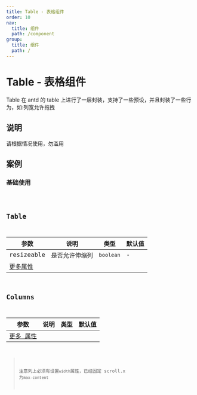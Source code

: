```yaml
---
title: Table - 表格组件
order: 10
nav:
  title: 组件
  path: /component
group:
  title: 组件
  path: /
---
```


# Table - 表格组件

Table 在 antd 的 table 上进行了一层封装，支持了一些预设，并且封装了一些行为，如:列宽允许拖拽

## 说明

请根据情况使用，勿滥用

## 案例

### 基础使用

<code src="../demos/table/demo1.tsx" />

## Table

| 参数                                                     | 说明           | 类型      | 默认值 |
| -------------------------------------------------------- | -------------- | --------- | ------ |
| resizeable                                               | 是否允许伸缩列 | `boolean` | -      | - |
| [更多属性 ](https://ant.design/components/table-cn/#API) |                |           |        |

## Columns

| 参数                                                         | 说明 | 类型 | 默认值 |
| ------------------------------------------------------------ | ---- | ---- | ------ |
| [更多 属性 ](https://ant.design/components/table-cn/#Column) |      |

> 注意列上必须有设置`width`属性，已经固定 scroll.x 为`max-content`
